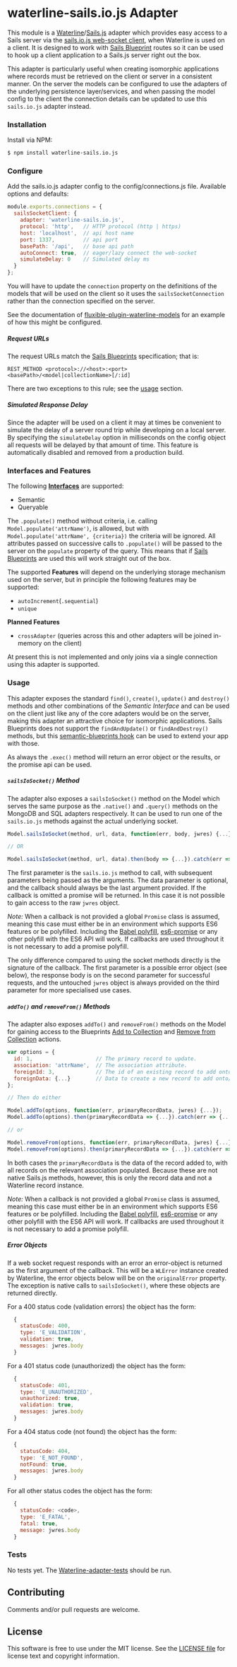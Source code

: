 # waterline-sails.io.js Adapter

This module is a [Waterline](https://github.com/balderdashy/waterline)/[Sails.js](https://github.com/balderdashy/sails) 
adapter which provides easy access to a Sails server via the 
[sails.io.js web-socket client](http://sailsjs.org/documentation/reference/web-sockets/socket-client), when
Waterline is used on a client. It is designed to work with 
[Sails Blueprint](http://sailsjs.org/documentation/reference/blueprint-api) routes so it can be used to hook up
a client application to a Sails.js server right out the box. 

This adapter is particularly useful when creating isomorphic applications where records must be retrieved on the
client or server in a consistent manner. On the server the models can be configured to use the adapters of the 
underlying persistence layer/services, and when passing the model config to the client the connection details
can be updated to use this `sails.io.js` adapter instead.
 

### Installation

Install via NPM:

```sh
$ npm install waterline-sails.io.js
```


### Configure

Add the sails.io.js adapter config to the config/connections.js file. Available options and defaults:

```javascript
module.exports.connections = {
  sailsSocketClient: {
    adapter: 'waterline-sails.io.js',
    protocol: 'http',   // HTTP protocol (http | https)
    host: 'localhost',  // api host name
    port: 1337,         // api port
    basePath: '/api',   // base api path
    autoConnect: true,  // eager/lazy connect the web-socket
    simulateDelay: 0    // Simulated delay ms
  }
};
```

You will have to update the `connection` property on the definitions of the models that will be used
on the client so it uses the `sailsSocketConnection` rather than the connection specified on the server.

See the documentation of 
[fluxible-plugin-waterline-models](https://github.com/marnusw/fluxible-plugin-waterline-models#use-with-sailsjs)
for an example of how this might be configured.

##### Request URLs

The request URLs match the [Sails Blueprints](http://sailsjs.org/documentation/reference/blueprint-api) specification;
that is: 

`REST_METHOD <protocol>://<host>:<port><basePath>/<model|collectionName>[/:id]`

There are two exceptions to this rule; see the [usage](#usage) section.

##### Simulated Response Delay

Since the adapter will be used on a client it may at times be convenient to simulate the delay of a 
server round trip while developing on a local server. By specifying the `simulateDelay` option in 
milliseconds on the config object all requests will be delayed by that amount of time. This feature 
is automatically disabled and removed from a production build.


### Interfaces and Features

The following 
[**Interfaces**](https://github.com/balderdashy/sails-docs/blob/master/contributing/adapter-specification.md) are 
supported:

* Semantic
* Queryable

The `.populate()` method without criteria, i.e. calling `Model.populate('attrName')`, is allowed, but with
`Model.populate('attrName', {criteria})` the criteria will be ignored. All attributes passed on successive
calls to `.populate()` will be passed to the server on the `populate` property of the query. This means
that if [Sails Blueprints](http://sailsjs.org/documentation/reference/blueprint-api) are used this will 
work straight out of the box.

The supported **Features** will depend on the underlying storage mechanism used on the server, but in 
principle the following features may be supported:

* `autoIncrement`(`.sequential`)
* `unique`

**Planned Features**

* `crossAdapter` (queries across this and other adapters will be joined in-memory on the client)

At present this is not implemented and only joins via a single connection using this adapter is supported.


### Usage

This adapter exposes the standard `find()`, `create()`, `update()` and `destroy()` methods and other 
combinations of the *Semantic Interface* and can be used on the client just like any of the core adapters 
would be on the server, making this adapter an attractive choice for isomorphic applications. 
Sails Blueprints does not support the `findAndUpdate()` or `findAndDestroy()` methods, but this 
[semantic-blueprints hook](https://github.com/marnusw/sails-hook-semantic-blueprints) can be used to 
extend your app with those.

As always the `.exec()` method will return an error object or the results, or the promise api can be used.

##### `sailsIoSocket()` Method

The adapter also exposes a `sailsIoSocket()` method on the Model which serves the same purpose as the 
`.native()` and `.query()` methods on the MongoDB and SQL adapters respectively. It can be used to run 
one of the `sails.io.js` methods against the actual underlying socket. 

```javascript
Model.sailsIoSocket(method, url, data, function(err, body, jwres) {...});

// OR

Model.sailsIoSocket(method, url, data).then(body => {...}).catch(err => {...});
```

The first parameter is the `sails.io.js` method to call, with subsequent parameters being passed as the 
arguments. The data parameter is optional, and the callback should always be the last argument provided.
If the callback is omitted a promise will be returned. In this case it is not possible to gain access to 
the raw `jwres` object.

*Note:* When a callback is not provided a global `Promise` class is assumed, meaning this case must either 
be in an environment which supports ES6 features or be polyfilled. Including the 
[Babel polyfill](https://babeljs.io/docs/usage/polyfill/), 
[es6-promise](https://www.npmjs.com/package/es6-promise) or any other polyfill with the ES6 API will work.
If callbacks are used throughout it is not necessary to add a promise polyfill.

The only difference compared to using the socket methods directly is the signature of the callback. The 
first parameter is a possible error object (see below), the response body is on the second parameter 
for successful requests, and the untouched `jwres` object is always provided on the third parameter for 
more specialised use cases. 

##### `addTo()` and `removeFrom()` Methods

The adapter also exposes `addTo()` and `removeFrom()` methods on the Model for gaining access to the
Blueprints [Add to Collection](http://sailsjs.org/documentation/reference/blueprint-api/add-to) and
[Remove from Collection](http://sailsjs.org/documentation/reference/blueprint-api/remove-from) actions.

```javascript
var options = {
  id: 1,                    // The primary record to update.
  association: 'attrName',  // The association attribute.
  foreignId: 3,             // The id of an existing record to add onto/remove from the association, OR
  foreignData: {...}        // Data to create a new record to add onto/remove from the association.
};

// Then do either

Model.addTo(options, function(err, primaryRecordData, jwres) {...});
Model.addTo(options).then(primaryRecordData => {...}).catch(err => {...});

// or

Model.removeFrom(options, function(err, primaryRecordData, jwres) {...});
Model.removeFrom(options).then(primaryRecordData => {...}).catch(err => {...});
```

In both cases the `primaryRecordData` is the data of the record added to, with all records on the
relevant association populated. Because these are not native Sails.js methods, however, this is
only the record data and not a Waterline record instance.

*Note:* When a callback is not provided a global `Promise` class is assumed, meaning this case must either 
be in an environment which supports ES6 features or be polyfilled. Including the 
[Babel polyfill](https://babeljs.io/docs/usage/polyfill/), 
[es6-promise](https://www.npmjs.com/package/es6-promise) or any other polyfill with the ES6 API will work.
If callbacks are used throughout it is not necessary to add a promise polyfill.

##### Error Objects

If a web socket request responds with an error an error-object is returned as the first argument of
the callback. This will be a `WLError` instance created by Waterline, the error objects below will 
be on the `originalError` property. The exception is native calls to `sailsIoSocket()`, where these
objects are returned directly.

For a 400 status code (validation errors) the object has the form:

```javascript
  {
    statusCode: 400,
    type: 'E_VALIDATION',
    validation: true,
    messages: jwres.body
  }
```

For a 401 status code (unauthorized) the object has the form:

```javascript
  {
    statusCode: 401,
    type: 'E_UNAUTHORIZED',
    unauthorized: true,
    validation: true,
    messages: jwres.body
  }
```

For a 404 status code (not found) the object has the form:

```javascript
  {
    statusCode: 404,
    type: 'E_NOT_FOUND',
    notFound: true,
    messages: jwres.body
  }
```

For all other status codes the object has the form:

```javascript
  {
    statusCode: <code>,
    type: 'E_FATAL',
    fatal: true,
    message: jwres.body
  }
```


### Tests

No tests yet. The [Waterline-adapter-tests](https://github.com/balderdashy/waterline-adapter-tests) should be run.


## Contributing

Comments and/or pull requests are welcome.


## License

This software is free to use under the MIT license.
See the [LICENSE file](LICENSE.md) for license text and copyright information.
